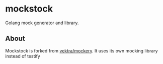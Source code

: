 # mockstock

Golang mock generator and library. 

## About

Mockstock is forked from [vektra/mockery](https://github.com/vektra/mockery). It uses its own mocking library instead of
testify

